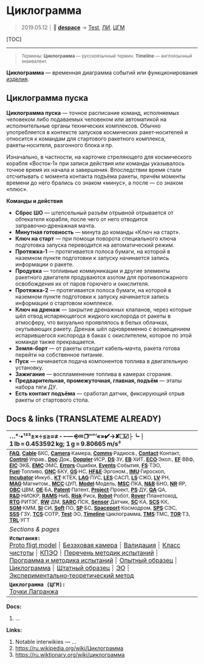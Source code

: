 # Циклограмма
> 2019.05.12 ┊ **🚀 [despace](index.md)** → [Test](test.md), [ЛИ](rnd_e.md), [ЦГМ](obc.md)

[TOC]

---

> <small>*Термины:* **Циклограмма** — русскоязычный термин. **Timeline** — англоязычный эквивалент.</small>

**Циклограмма** — временная диаграмма событий или функционирования [изделия](unit.md).



## Циклограмма пуска

**Циклограмма пуска** — точное расписание команд, исполняемых человеком либо подаваемых человеком или автоматикой на исполнительные органы технических комплексов. Обычно употребляется в контексте запусков космических ракет‑носителей и относится к командам для стартового ракетного комплекса, ракеты‑носителя, разгонного блока и пр.

Изначально, в частности, на карточке стреляющего для космического корабля «Восток‑1» при записи действия или команды указывалось точное время их начала и завершения. Впоследствии время стали отсчитывать с момента контакта подъёма ракеты, причём моменты времени до него брались со знаком «минус», а после — со знаком «плюс».

**Команды и действия**

   - **Сброс ШО** — штепсельный разъём отрывной отрывается от обтекателя корабля, после чего от него отводится заправочно‑дренажная мачта.
   - **Минутная готовность** — минута до команды «Ключ на старт».
   - **Ключ на старт** — при помощи поворота специального ключа подготовка запуска переводится на автоматический режим.
   - **Протяжка‑1** — протягивается полоса бумаги, на которой в наземном пункте подготовки к запуску начинается запись информации о ракете.
   - **Продувка** — топливные коммуникации и другие элементы ракетного двигателя продуваются азотом для противопожарного освобождения их от паров горючего и окислителя.
   - **Протяжка‑2** — протягивается полоса бумаги, на которой в наземном пункте подготовки к запуску начинается запись информации о стартовом комплексе.
   - **Ключ на дренаж** — закрытие дренажных клапанов, через которые шёл отвод испаряющегося жидкого кислорода от ракеты в атмосферу, что визуально проявлялось в белых облачках, окутывающих ракету. Дренаж шёл одновременно с возмещением испарившегося кислорода в баках с окислителем, которое по этой команде также прекращается.
   - **Земля‑борт** — от ракеты отходит кабель‑мачта, ракета готова перейти на собственное питание.
   - **Пуск** — начинается подача компонентов топлива в двигательную установку.
   - **Зажигание** — воспламенение топлива в камерах сгорания.
   - **Предварительная, промежуточная, главная, подъём** — этапы набора тяги ДУ.
   - **Есть контакт подъёма** — сработал датчик, фиксирующий отрыв ракеты от стартового стола.



<p style="page-break-after:always"> </p>

## Docs & links (TRANSLATEME ALREADY)
|…°·•¹²³±×÷≤≥≈≠ ‑ −— ⎆✉ ❐“”’«»✔→✘☐☑├┕┆ 1 lb = 0.453592 kg; 1 g = 9.80665 m/s²|
|:--|
|<small>**[FAQ](faq.md)**, **[Cable](cable.md)**·БКС, **[Camera](camera.md)**·Камера, **[Comms](comms.md)**·Радиосв., **[Contact](contact.md)**·Контакт, **[Control](control.md)**·Управ., **[Doc](doc.md)**·Док., **[Doppler](doppler.md)**·ИСР, **[DS](ds.md)**·ЗУ, **[EB](eb.md)**·ХИТ, **[ECO](ecology.md)**·Экол., **[EF](ef.md)**·ВВФ, **[ElC](elc.md)**·ЭКБ, **[EMC](emc.md)**·ЭМС, **[Errors](error.md)**·Ошибки, **[Events](event.md)**·События, **[FS](fs.md)**·ТЭО, **[Fuel](fuel.md)**·Топливо, **[GNC](gnc.md)**·БКУ, **[GS](scs.md)**·НС, **[HF&E](hfe.md)**·Эргоном., **[IMU](imu.md)**·Гироскоп, **[Incubator](incubator.md)**·Инкуб., **[KT](kt.md)**·КТЕХ, **[LAG](lag.md)**·ПУC, **[LES](les.md)**·САСП, **[LS](ls.md)**·СЖО, **[LV](lv.md)**·РН, **[MAG](mag.md)**·Магнитом., **[MCC](mcc.md)**·ЦУП, **[Model](model.md)**·Модель, **[MSC](sc.md)**·ПКА, **[N&B](nnb.md)**·БНО, **[NR](nr.md)**·ЯР, **[OBC](obc.md)**·ЦВМ, **[OE](oe.md)**·БА, **[Patent](патент.md)**·Патент, **[Project](project.md)**·Проект, **[PS](ps.md)**·ДУ, **[QA](quality.md)**·QA, **[R&D](rnd.md)**·НИОКР, **[RAMS](rams.md)**·НиБ, **[Risk](risk.md)**·Риск, **[Robot](robotics.md)**·Робот, **[Rover](rover.md)**·Планетоход, **[RTG](rtg.md)**·РИТЭГ, **[RW](rw.md)**·ДМ, **[SARC](sarc.md)**·ПСК, **[Sensor](sensor.md)**·Датчик, **[SC](sc.md)**·КА, **[SCS](scs.md)**·КК, **[SGM](sgm.md)**·КММ, **[SI](si.md)**·СИ, **[Soft](soft.md)**·ПО, **[SP](sp.md)**·БС, **[Spaceport](spaceport.md)**·Космодром, **[SPS](sps.md)**·СЭС, **[SSS](sss.md)**·ГЗУ, **[TCS](tcs.md)**·СОТР, **[Test](test.md)**·ЭО, **[Timeline](timeline.md)**·Циклограмма, **[TMS](tms.md)**·ТМС, **[TOR](tor.md)**·ТЗ, **[TRL](trl.md)**·УГТ</small>|
|*Sections & pages*|
|**`Испытания:`**<br> [Proto fligt model](pfm.md) ┊ [Безэховая камера](ach.md) ┊ [Валидация](validation.md) ┊ [Класс чистоты](clean_lvl.md) ┊ [КПЭО](ctpr.md) ┊ [Перечень методик испытаний](list_tp.md) ┊ [Программа и методика испытаний](pmot.md) ┊ [Опытный образец](pilot_sample.md) ┊ [Циклограмма](obc.md) ┊ [Штатный образец](flight_unit.md) ┊ [ЭО](test.md) ┊ [Экспериментально‑теоретический метод](etetm.md) |
|**`Циклограмма (ЦГМ):`**<br> [Точки Лагранжа](l_points.md) |

**Docs:**

   1. …

**Links:**

   1. Notable interwikies — …
   1. <https://ru.wikipedia.org/wiki/Циклограмма>
   1. <https://ru.wiktionary.org/wiki/циклограмма>
